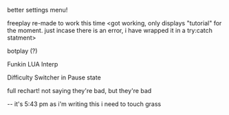 better settings menu! <Postponed>

freeplay re-made to work this time <got working, only displays "tutorial" for the moment. just incase there is an error, i have wrapped it in a try:catch statment>

botplay (?)

Funkin LUA Interp

Difficulty Switcher in Pause state

full rechart! not saying they're bad, but they're bad

-- it's 5:43 pm as i'm writing this i need to touch grass
